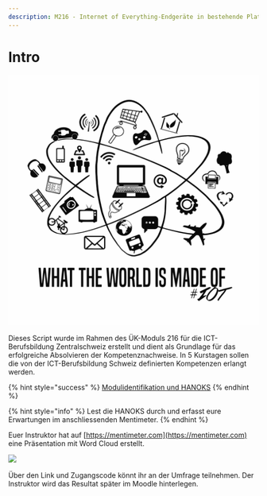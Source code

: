 ```yaml
---
description: M216 - Internet of Everything-Endgeräte in bestehende Plattform integrieren
---
```


# Intro

![](<.gitbook/assets/grafik (1).png>)

Dieses Script wurde im Rahmen des ÜK-Moduls 216 für die ICT-Berufsbildung Zentralschweiz erstellt und dient als Grundlage für das erfolgreiche Absolvieren der Kompetenznachweise. In 5 Kurstagen sollen die von der ICT-Berufsbildung Schweiz definierten Kompetenzen erlangt werden.

{% hint style="success" %}
[Modulidentifikation und HANOKS](https://modulbaukasten.ch/Module/216\_1\_Internet%20of%20Everything-Endger%C3%A4te%20in%20bestehende%20Plattform%20integrieren.pdf)
{% endhint %}

{% hint style="info" %}
Lest die HANOKS durch und erfasst eure Erwartungen im anschliessenden Mentimeter.&#x20;
{% endhint %}



Euer Instruktor hat auf [https://mentimeter.com](https://mentimeter.com) eine Präsentation mit Word Cloud erstellt.&#x20;

![](.gitbook/assets/Mentimeter\_Erwartungen.png)

Über den Link und Zugangscode könnt ihr an der Umfrage teilnehmen. Der Instruktor wird das Resultat später im Moodle hinterlegen.
